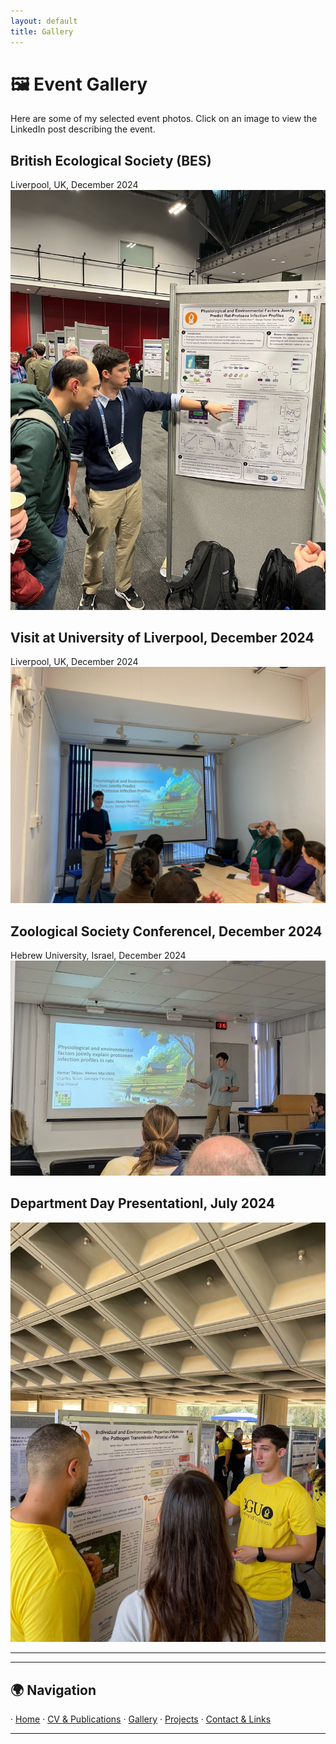 ```yaml
---
layout: default
title: Gallery
---
```


# 🖼️ Event Gallery

Here are some of my selected event photos. Click on an image to view the LinkedIn post describing the event.

## British Ecological Society (BES)
Liverpool, UK, December 2024
[![British Ecological Society (BES) 2024](assets/bes_presentation.jpg)](https://www.linkedin.com/posts/itamar-talpaz-923473273_bes24-activity-7273776301990105088-4w_q?utm_source=share&utm_medium=member_desktop&rcm=ACoAAELPcGsBI9Za9TyRO_EHXmKVZKWK1MmU910)

## Visit at University of Liverpool, December 2024
Liverpool, UK, December 2024
[![Visit at University of Liverpool](assets/liverpool_presentation.jpg)](https://www.linkedin.com/posts/itamar-talpaz-923473273_awesome-first-day-here-at-university-of-liverpool-activity-7272298751241711616-VjSp?utm_source=share&utm_medium=member_desktop&rcm=ACoAAELPcGsBI9Za9TyRO_EHXmKVZKWK1MmU910)

## Zoological Society Conferencel, December 2024
Hebrew University, Israel, December 2024
[![Zoological Society Conference](assets/zoological_presentation.jpg)](https://www.linkedin.com/posts/itamar-talpaz-923473273_as-a-kid-when-people-asked-me-what-i-wanted-activity-7279571389487996928-Eneq?utm_source=share&utm_medium=member_desktop&rcm=ACoAAELPcGsBI9Za9TyRO_EHXmKVZKWK1MmU910)

## Department Day Presentationl, July 2024
[![Department Day Presentation](assets/department_day.jpg)](https://www.linkedin.com/posts/itamar-talpaz-923473273_research-lifesciences-naturalsciences-activity-7217592950606708737-irGt?utm_source=share&utm_medium=member_desktop&rcm=ACoAAELPcGsBI9Za9TyRO_EHXmKVZKWK1MmU910)

---

---

## 🌍 Navigation  
· [Home](index.md) · [CV & Publications](cv.md) · [Gallery](gallery.md) · [Projects](projects.md) · [Contact & Links](contact.md)  

---
